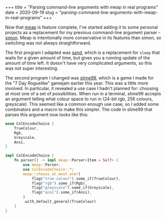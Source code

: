 +++
title = "Parsing command-line arguments with meap in real programs"
date = 2020-09-19
slug = "parsing-command-line-arguments-with-meap-in-real-programs"
+++

Now that [meap](https://crates.io/crates/meap) is feature complete, I've started
adding it to some personal projects as a replacement for my previous command-line
argument parser - [simon](https://crates.io/crates/simon).
Meap is intentionally more conservative in its features than simon, so switching
was not always straightforward.

The first program I adapted was [sand](https://crates.io/crates/sand), which is a
replacement for `sleep` that waits for a given amount of time, but gives you a running
update of the amount of time left. It doesn't have very complicated arguments, so
this was not super interesting.

The second program I changed was [slime99](https://github.com/gridbugs/slime99), which
is a game I made for the "7 Day Roguelike" gamejam earlier this year.
This was a little more involved. In particular, it revealed a use case I hadn't planned for:
choosing at most one of a set of possibilities. When run in a terminal, slime99 accepts an
argument telling what colour space to run in (24-bit rgb, 256 colours, greyscale).
This seemed like a common enough use case, so I added some combinators and a macro to
make this simpler. The code in slime99 that parses this argument now looks like this:
```rust
enum ColEncodeChoice {
    TrueColour,
    Rgb,
    Greyscale,
    Ansi,
}

impl ColEncodeChoice {
    fn parser() -> impl meap::Parser<Item = Self> {
        use meap::Parser;
        use ColEncodeChoice::*;
        meap::choose_at_most_one!(
            flag("true-colour").some_if(TrueColour),
            flag("rgb").some_if(Rgb),
            flag("greyscale").some_if(Greyscale),
            flag("ansi").some_if(Ansi),
        )
        .with_default_general(TrueColour)
    }
}
```
